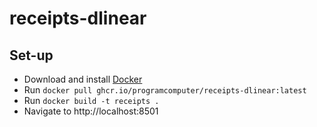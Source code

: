 # receipts-dlinear

## Set-up
* Download and install [Docker](https://docs.docker.com/engine/install/)
* Run `docker pull ghcr.io/programcomputer/receipts-dlinear:latest`
* Run `docker build -t receipts .`
* Navigate to http://localhost:8501
